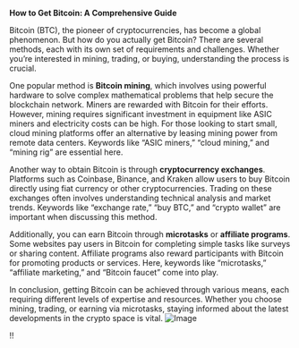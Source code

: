 **How to Get Bitcoin: A Comprehensive Guide**

Bitcoin (BTC), the pioneer of cryptocurrencies, has become a global phenomenon. But how do you actually get Bitcoin? There are several methods, each with its own set of requirements and challenges. Whether you’re interested in mining, trading, or buying, understanding the process is crucial.

One popular method is **Bitcoin mining**, which involves using powerful hardware to solve complex mathematical problems that help secure the blockchain network. Miners are rewarded with Bitcoin for their efforts. However, mining requires significant investment in equipment like ASIC miners and electricity costs can be high. For those looking to start small, cloud mining platforms offer an alternative by leasing mining power from remote data centers. Keywords like “ASIC miners,” “cloud mining,” and “mining rig” are essential here.

Another way to obtain Bitcoin is through **cryptocurrency exchanges**. Platforms such as Coinbase, Binance, and Kraken allow users to buy Bitcoin directly using fiat currency or other cryptocurrencies. Trading on these exchanges often involves understanding technical analysis and market trends. Keywords like “exchange rate,” “buy BTC,” and “crypto wallet” are important when discussing this method.

Additionally, you can earn Bitcoin through **microtasks** or **affiliate programs**. Some websites pay users in Bitcoin for completing simple tasks like surveys or sharing content. Affiliate programs also reward participants with Bitcoin for promoting products or services. Here, keywords like “microtasks,” “affiliate marketing,” and “Bitcoin faucet” come into play.

In conclusion, getting Bitcoin can be achieved through various means, each requiring different levels of expertise and resources. Whether you choose mining, trading, or earning via microtasks, staying informed about the latest developments in the crypto space is vital. ![Image](https://github.com/user-attachments/assets/3be06921-4469-491d-bd37-5f14c53422b7)

!!